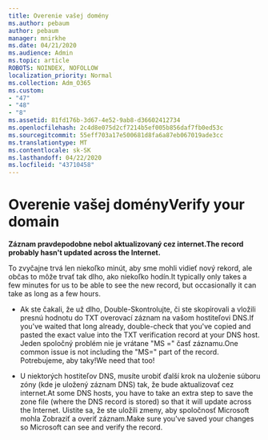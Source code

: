 ```yaml
---
title: Overenie vašej domény
ms.author: pebaum
author: pebaum
manager: mnirkhe
ms.date: 04/21/2020
ms.audience: Admin
ms.topic: article
ROBOTS: NOINDEX, NOFOLLOW
localization_priority: Normal
ms.collection: Adm_O365
ms.custom:
- "47"
- "48"
- "8"
ms.assetid: 81fd176b-3d67-4e52-9ab8-d36602412734
ms.openlocfilehash: 2c4d8e075d2cf7214b5ef005b856daf7fb0ed53c
ms.sourcegitcommit: 55eff703a17e500681d8fa6a87eb067019ade3cc
ms.translationtype: MT
ms.contentlocale: sk-SK
ms.lasthandoff: 04/22/2020
ms.locfileid: "43710458"
---
```

# <a name="verify-your-domain"></a><span data-ttu-id="db7cc-102">Overenie vašej domény</span><span class="sxs-lookup"><span data-stu-id="db7cc-102">Verify your domain</span></span>

 <span data-ttu-id="db7cc-103">**Záznam pravdepodobne nebol aktualizovaný cez internet.**</span><span class="sxs-lookup"><span data-stu-id="db7cc-103">**The record probably hasn't updated across the Internet.**</span></span>
  
<span data-ttu-id="db7cc-104">To zvyčajne trvá len niekoľko minút, aby sme mohli vidieť nový rekord, ale občas to môže trvať tak dlho, ako niekoľko hodín.</span><span class="sxs-lookup"><span data-stu-id="db7cc-104">It typically only takes a few minutes for us to be able to see the new record, but occasionally it can take as long as a few hours.</span></span> 
  
- <span data-ttu-id="db7cc-105">Ak ste čakali, že už dlho, Double-Skontrolujte, či ste skopírovali a vložili presnú hodnotu do TXT overovací záznam na vašom hostiteľovi DNS.</span><span class="sxs-lookup"><span data-stu-id="db7cc-105">If you've waited that long already, double-check that you've copied and pasted the exact value into the TXT verification record at your DNS host.</span></span> <span data-ttu-id="db7cc-106">Jeden spoločný problém nie je vrátane "MS =" časť záznamu.</span><span class="sxs-lookup"><span data-stu-id="db7cc-106">One common issue is not including the "MS=" part of the record.</span></span> <span data-ttu-id="db7cc-107">Potrebujeme, aby taky!</span><span class="sxs-lookup"><span data-stu-id="db7cc-107">We need that too!</span></span>

- <span data-ttu-id="db7cc-108">U niektorých hostiteľov DNS, musíte urobiť ďalší krok na uloženie súboru zóny (kde je uložený záznam DNS) tak, že bude aktualizovať cez internet.</span><span class="sxs-lookup"><span data-stu-id="db7cc-108">At some DNS hosts, you have to take an extra step to save the zone file (where the DNS record is stored) so that it will update across the Internet.</span></span> <span data-ttu-id="db7cc-109">Uistite sa, že ste uložili zmeny, aby spoločnosť Microsoft mohla Zobraziť a overiť záznam.</span><span class="sxs-lookup"><span data-stu-id="db7cc-109">Make sure you've saved your changes so Microsoft can see and verify the record.</span></span>
